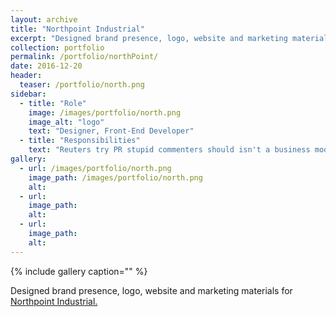 ```yaml
---
layout: archive
title: "Northpoint Industrial"
excerpt: "Designed brand presence, logo, website and marketing materials for [Northpoint Industrial.](http://northpointind.com/)"
collection: portfolio
permalink: /portfolio/northPoint/
date: 2016-12-20
header:
  teaser: /portfolio/north.png
sidebar:
  - title: "Role"
    image: /images/portfolio/north.png
    image_alt: "logo"
    text: "Designer, Front-End Developer"
  - title: "Responsibilities"
    text: "Reuters try PR stupid commenters should isn't a business model"
gallery:
  - url: /images/portfolio/north.png
    image_path: /images/portfolio/north.png
    alt:
  - url:
    image_path:
    alt:
  - url:
    image_path:
    alt:
---
```


{% include gallery caption="" %}

Designed brand presence, logo, website and marketing materials for [Northpoint Industrial.](http://northpointind.com/)

